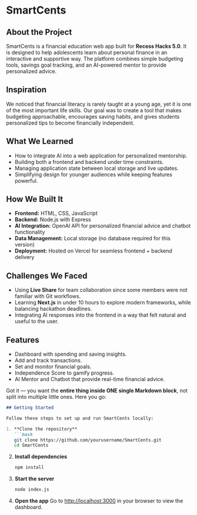 # SmartCents

## About the Project
SmartCents is a financial education web app built for **Recess Hacks 5.0**. It is designed to help adolescents learn about personal finance in an interactive and supportive way. The platform combines simple budgeting tools, savings goal tracking, and an AI-powered mentor to provide personalized advice.  

## Inspiration
We noticed that financial literacy is rarely taught at a young age, yet it is one of the most important life skills. Our goal was to create a tool that makes budgeting approachable, encourages saving habits, and gives students personalized tips to become financially independent.  

## What We Learned
- How to integrate AI into a web application for personalized mentorship.  
- Building both a frontend and backend under time constraints.  
- Managing application state between local storage and live updates.  
- Simplifying design for younger audiences while keeping features powerful.  

## How We Built It
- **Frontend:** HTML, CSS, JavaScript  
- **Backend:** Node.js with Express  
- **AI Integration:** OpenAI API for personalized financial advice and chatbot functionality  
- **Data Management:** Local storage (no database required for this version)  
- **Deployment:** Hosted on Vercel for seamless frontend + backend delivery  

## Challenges We Faced
- Using **Live Share** for team collaboration since some members were not familiar with Git workflows.  
- Learning **Next.js** in under 10 hours to explore modern frameworks, while balancing hackathon deadlines.  
- Integrating AI responses into the frontend in a way that felt natural and useful to the user.  

## Features
- Dashboard with spending and saving insights.  
- Add and track transactions.  
- Set and monitor financial goals.  
- Independence Score to gamify progress.  
- AI Mentor and Chatbot that provide real-time financial advice.  

Got it — you want the **entire thing inside ONE single Markdown block**, not split into multiple little ones. Here you go:

````markdown
## Getting Started

Follow these steps to set up and run SmartCents locally:

1. **Clone the repository**
   ```bash
   git clone https://github.com/yourusername/SmartCents.git
   cd SmartCents
````

2. **Install dependencies**

   ```bash
   npm install
   ```

3. **Start the server**

   ```bash
   node index.js
   ```

4. **Open the app**
   Go to [http://localhost:3000](http://localhost:3000) in your browser to view the dashboard.

```

